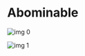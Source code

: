 # Abominable

![img 0](https://i.imgur.com/WNjFSdF.jpg)

![img 1](https://i.imgur.com/Rh1lu70.png)

